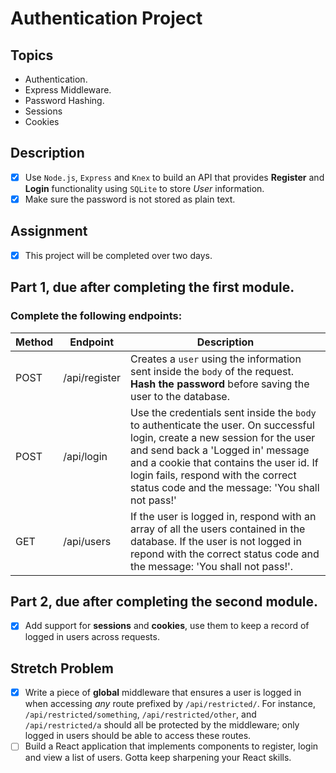# Authentication Project

## Topics

- Authentication.
- Express Middleware.
- Password Hashing.
- Sessions
- Cookies

## Description

- [x] Use `Node.js`, `Express` and `Knex` to build an API that provides **Register** and **Login** functionality using `SQLite` to store _User_ information.
- [x] Make sure the password is not stored as plain text.

## Assignment

- [x] This project will be completed over two days.

## Part 1, due after completing the first module.

### Complete the following endpoints:

| Method | Endpoint      | Description                                                                                                                                                                                                                                                                                         |
| ------ | ------------- | --------------------------------------------------------------------------------------------------------------------------------------------------------------------------------------------------------------------------------------------------------------------------------------------------- |
| POST   | /api/register | Creates a `user` using the information sent inside the `body` of the request. **Hash the password** before saving the user to the database.                                                                                                                                                         |
| POST   | /api/login    | Use the credentials sent inside the `body` to authenticate the user. On successful login, create a new session for the user and send back a 'Logged in' message and a cookie that contains the user id. If login fails, respond with the correct status code and the message: 'You shall not pass!' |
| GET    | /api/users    | If the user is logged in, respond with an array of all the users contained in the database. If the user is not logged in repond with the correct status code and the message: 'You shall not pass!'.                                                                                                |

## Part 2, due after completing the second module.

- [x] Add support for **sessions** and **cookies**, use them to keep a record of logged in users across requests.

## Stretch Problem

- [x] Write a piece of **global** middleware that ensures a user is logged in when accessing _any_ route prefixed by `/api/restricted/`. For instance, `/api/restricted/something`, `/api/restricted/other`, and `/api/restricted/a` should all be protected by the middleware; only logged in users should be able to access these routes.
- [ ] Build a React application that implements components to register, login and view a list of users. Gotta keep sharpening your React skills.
